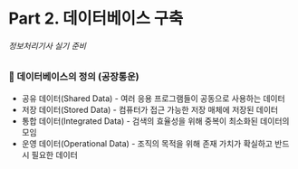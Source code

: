 # Part 2. 데이터베이스 구축
###### 정보처리기사 실기 준비

### 📌 데이터베이스의 정의 (공장통운)
* 공유 데이터(Shared Data) - 여러 응용 프로그램들이 공동으로 사용하는 데이터
* 저장 데이터(Stored Data) - 컴퓨터가 접근 가능한 저장 매체에 저장된 데이터
* 통합 데이터(Integrated Data) - 검색의 효율성을 위해 중복이 최소화된 데이터의 모임
* 운영 데이터(Operational Data) - 조직의 목적을 위해 존재 가치가 확실하고 반드시 필요한 데이터




